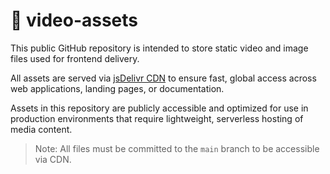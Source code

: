 # 📁 video-assets

This public GitHub repository is intended to store static video and image files used for frontend delivery.

All assets are served via [jsDelivr CDN](https://www.jsdelivr.com/) to ensure fast, global access across web applications, landing pages, or documentation.

Assets in this repository are publicly accessible and optimized for use in production environments that require lightweight, serverless hosting of media content.

> Note: All files must be committed to the `main` branch to be accessible via CDN.



